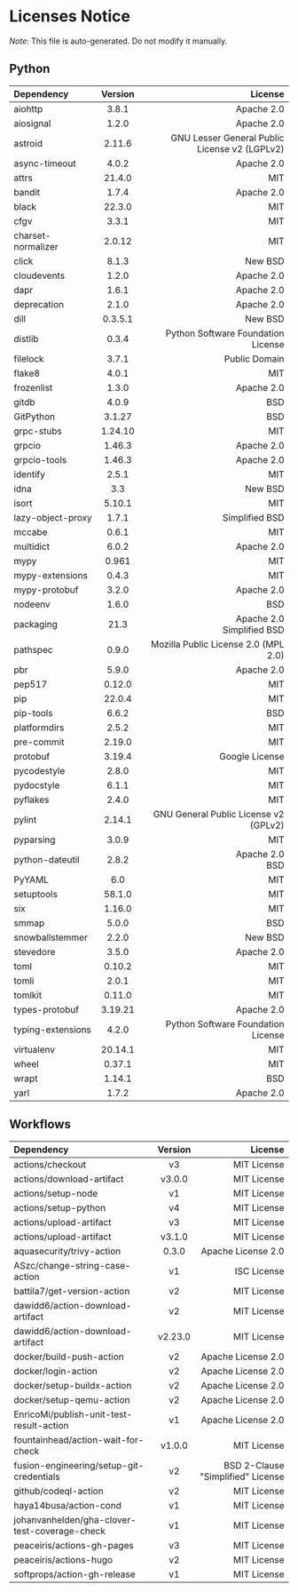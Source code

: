 # Licenses Notice
*Note*: This file is auto-generated. Do not modify it manually.
## Python
| Dependency | Version | License |
|:-----------|:-------:|--------:|
|aiohttp|3.8.1|Apache 2.0|
|aiosignal|1.2.0|Apache 2.0|
|astroid|2.11.6|GNU Lesser General Public License v2 (LGPLv2)|
|async-timeout|4.0.2|Apache 2.0|
|attrs|21.4.0|MIT|
|bandit|1.7.4|Apache 2.0|
|black|22.3.0|MIT|
|cfgv|3.3.1|MIT|
|charset-normalizer|2.0.12|MIT|
|click|8.1.3|New BSD|
|cloudevents|1.2.0|Apache 2.0|
|dapr|1.6.1|Apache 2.0|
|deprecation|2.1.0|Apache 2.0|
|dill|0.3.5.1|New BSD|
|distlib|0.3.4|Python Software Foundation License|
|filelock|3.7.1|Public Domain|
|flake8|4.0.1|MIT|
|frozenlist|1.3.0|Apache 2.0|
|gitdb|4.0.9|BSD|
|GitPython|3.1.27|BSD|
|grpc-stubs|1.24.10|MIT|
|grpcio|1.46.3|Apache 2.0|
|grpcio-tools|1.46.3|Apache 2.0|
|identify|2.5.1|MIT|
|idna|3.3|New BSD|
|isort|5.10.1|MIT|
|lazy-object-proxy|1.7.1|Simplified BSD|
|mccabe|0.6.1|MIT|
|multidict|6.0.2|Apache 2.0|
|mypy|0.961|MIT|
|mypy-extensions|0.4.3|MIT|
|mypy-protobuf|3.2.0|Apache 2.0|
|nodeenv|1.6.0|BSD|
|packaging|21.3|Apache 2.0<br/>Simplified BSD|
|pathspec|0.9.0|Mozilla Public License 2.0 (MPL 2.0)|
|pbr|5.9.0|Apache 2.0|
|pep517|0.12.0|MIT|
|pip|22.0.4|MIT|
|pip-tools|6.6.2|BSD|
|platformdirs|2.5.2|MIT|
|pre-commit|2.19.0|MIT|
|protobuf|3.19.4|Google License|
|pycodestyle|2.8.0|MIT|
|pydocstyle|6.1.1|MIT|
|pyflakes|2.4.0|MIT|
|pylint|2.14.1|GNU General Public License v2 (GPLv2)|
|pyparsing|3.0.9|MIT|
|python-dateutil|2.8.2|Apache 2.0<br/>BSD|
|PyYAML|6.0|MIT|
|setuptools|58.1.0|MIT|
|six|1.16.0|MIT|
|smmap|5.0.0|BSD|
|snowballstemmer|2.2.0|New BSD|
|stevedore|3.5.0|Apache 2.0|
|toml|0.10.2|MIT|
|tomli|2.0.1|MIT|
|tomlkit|0.11.0|MIT|
|types-protobuf|3.19.21|Apache 2.0|
|typing-extensions|4.2.0|Python Software Foundation License|
|virtualenv|20.14.1|MIT|
|wheel|0.37.1|MIT|
|wrapt|1.14.1|BSD|
|yarl|1.7.2|Apache 2.0|
## Workflows
| Dependency | Version | License |
|:-----------|:-------:|--------:|
|actions/checkout|v3|MIT License|
|actions/download-artifact|v3.0.0|MIT License|
|actions/setup-node|v1|MIT License|
|actions/setup-python|v4|MIT License|
|actions/upload-artifact|v3|MIT License|
|actions/upload-artifact|v3.1.0|MIT License|
|aquasecurity/trivy-action|0.3.0|Apache License 2.0|
|ASzc/change-string-case-action|v1|ISC License|
|battila7/get-version-action|v2|MIT License|
|dawidd6/action-download-artifact|v2|MIT License|
|dawidd6/action-download-artifact|v2.23.0|MIT License|
|docker/build-push-action|v2|Apache License 2.0|
|docker/login-action|v2|Apache License 2.0|
|docker/setup-buildx-action|v2|Apache License 2.0|
|docker/setup-qemu-action|v2|Apache License 2.0|
|EnricoMi/publish-unit-test-result-action|v1|Apache License 2.0|
|fountainhead/action-wait-for-check|v1.0.0|MIT License|
|fusion-engineering/setup-git-credentials|v2|BSD 2-Clause "Simplified" License|
|github/codeql-action|v2|MIT License|
|haya14busa/action-cond|v1|MIT License|
|johanvanhelden/gha-clover-test-coverage-check|v1|MIT License|
|peaceiris/actions-gh-pages|v3|MIT License|
|peaceiris/actions-hugo|v2|MIT License|
|softprops/action-gh-release|v1|MIT License|
